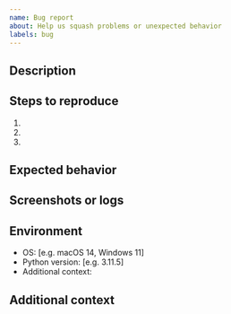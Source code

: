 ```yaml
---
name: Bug report
about: Help us squash problems or unexpected behavior
labels: bug
---
```


## Description
<!-- A clear and concise description of what the bug is. -->

## Steps to reproduce
1. 
2. 
3. 

## Expected behavior
<!-- Tell us what you expected to happen. -->

## Screenshots or logs
<!-- Drag in screenshots, copy terminal output, or link to logs if helpful. -->

## Environment
- OS: [e.g. macOS 14, Windows 11]
- Python version: [e.g. 3.11.5]
- Additional context:

## Additional context
<!-- Anything else we should know? -->
